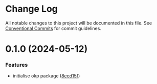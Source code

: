 # Change Log

All notable changes to this project will be documented in this file.
See [Conventional Commits](https://conventionalcommits.org) for commit guidelines.

# 0.1.0 (2024-05-12)

### Features

- initialise okp package ([8ecd15f](https://github.com/lindorm-io/monorepo/commit/8ecd15f0079ea9cd830d1d006ea2fb0433a264e2))
